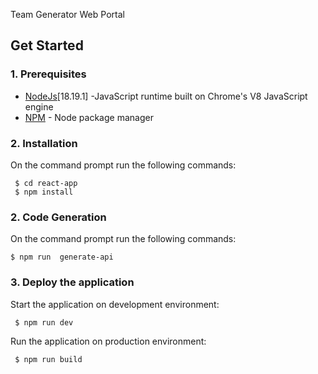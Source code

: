 Team Generator Web Portal

## Get Started

### 1. Prerequisites

- [NodeJs](https://nodejs.org/en/)[18.19.1] -JavaScript runtime built on Chrome's V8 JavaScript engine
- [NPM](https://npmjs.org/) - Node package manager

### 2. Installation

On the command prompt run the following commands:

``` 
 $ cd react-app
 $ npm install
```

### 2. Code Generation
On the command prompt run the following commands:

```$ npm run  generate-api```

### 3. Deploy the application
Start the application on development environment:

```
 $ npm run dev 
```

Run the application on production environment:

```
 $ npm run build
```
